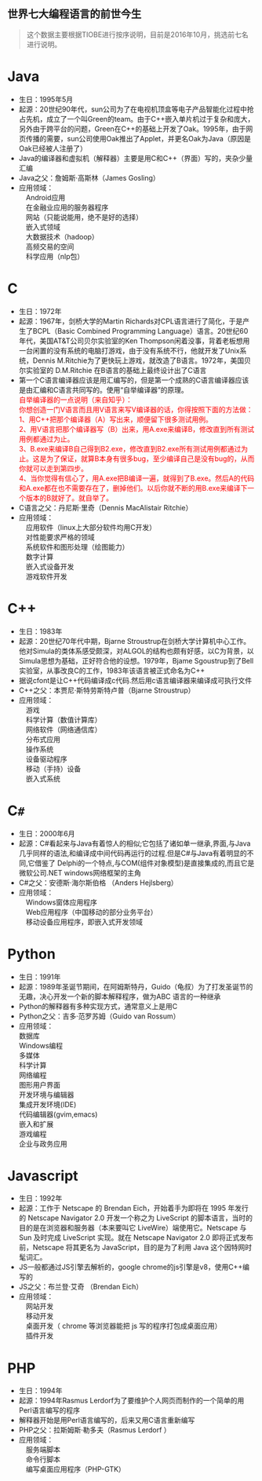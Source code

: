 世界七大编程语言的前世今生
---

> 这个数据主要根据TIOBE进行按序说明，目前是2016年10月，挑选前七名进行说明。

# Java
* 生日：1995年5月
* 起源：20世纪90年代，sun公司为了在电视机顶盒等电子产品智能化过程中抢占先机，成立了一个叫Green的team。由于C++嵌入单片机过于复杂和庞大，另外由于跨平台的问题，Green在C++的基础上开发了Oak。1995年，由于网页传播的需要，sun公司使用Oak推出了Applet，并更名Oak为Java（原因是Oak已经被人注册了）
* Java的编译器和虚拟机（解释器）主要是用C和C++（界面）写的，夹杂少量汇编
* Java之父：詹姆斯·高斯林（James  Gosling）
* 应用领域：  
　Android应用  
　在金融业应用的服务器程序  
　网站（只能说能用，绝不是好的选择）  
　嵌入式领域  
　大数据技术（hadoop）  
　高频交易的空间  
　科学应用（nlp包）  

# C
* 生日：1972年
* 起源：1967年，剑桥大学的Martin Richards对CPL语言进行了简化，于是产生了BCPL（Basic Combined Programming Language）语言。20世纪60年代，美国AT&T公司贝尔实验室的Ken Thompson闲着没事，背着老板想用一台闲置的没有系统的电脑打游戏，由于没有系统不行，他就开发了Unix系统，Dennis M.Ritchie为了更快玩上游戏，就改造了B语言。1972年，美国贝尔实验室的 D.M.Ritchie 在B语言的基础上最终设计出了C语言
* 第一个C语言编译器应该是用汇编写的，但是第一个成熟的C语言编译器应该是由汇编和C语言共同写的。使用“自举编译器”的原理。  
<font color="red">自举编译器的一点说明（来自知乎）：  
你想创造一门V语言而且用V语言来写V编译器的话，你得按照下面的方法做：  
1、用C++把那个编译器（A）写出来，顺便留下很多测试用例。  
2、用V语言把那个编译器写（B）出来，用A.exe来编译B，修改直到所有测试用例都通过为止。  
3、B.exe来编译B自己得到B2.exe，修改直到B2.exe所有测试用例都通过为止。这是为了保证，就算B本身有很多bug，至少编译自己是没有bug的，从而你就可以走到第四步。  
4、当你觉得有信心了，用A.exe把B编译一遍，就得到了B.exe。然后A的代码和A.exe都在也不需要存在了，删掉他们。以后你就不断的用B.exe来编译下一个版本的B就好了。就自举了。</font>  
* C语言之父：丹尼斯·里奇（Dennis MacAlistair Ritchie）
* 应用领域：  
　应用软件（linux上大部分软件均用C开发）  
　对性能要求严格的领域  
　系统软件和图形处理（绘图能力）  
　数字计算  
　嵌入式设备开发  
　游戏软件开发  

# C++
* 生日：1983年
* 起源：20世纪70年代中期，Bjarne Stroustrup在剑桥大学计算机中心工作。他对Simula的类体系感受颇深，对ALGOL的结构也颇有好感，以C为背景，以Simula思想为基础，正好符合他的设想。1979年，Bjame Sgoustrup到了Bell实验室，从事改良C的工作，1983年该语言被正式命名为C++
* 据说cfont是让C++代码编译成c代码.然后用c语言编译器来编译成可执行文件 
* C++之父：本贾尼·斯特劳斯特卢普（Bjarne Stroustrup）
* 应用领域：  
　游戏  
　科学计算（数值计算库）  
　网络软件（网络通信库）  
　分布式应用  
　操作系统  
　设备驱动程序  
　移动（手持）设备  
　嵌入式系统  

# C`#`
* 生日：2000年6月 
* 起源：C#看起来与Java有着惊人的相似;它包括了诸如单一继承,界面,与Java几乎同样的语法,和编译成中间代码再运行的过程.但是C#与Java有着明显的不同,它借鉴了 Delphi的一个特点,与COM(组件对象模型)是直接集成的,而且它是微软公司.NET windows网络框架的主角
* C#之父：安德斯·海尔斯伯格 （Anders Hejlsberg）
* 应用领域：  
　Windows窗体应用程序  
　Web应用程序（中国移动的部分业务平台）  
　移动设备应用程序，即嵌入式开发领域  

# Python
* 生日：1991年
* 起源：1989年圣诞节期间，在阿姆斯特丹，Guido（龟叔）为了打发圣诞节的无趣，决心开发一个新的脚本解释程序，做为ABC 语言的一种继承
* Python的解释器有多种实现方式，通常意义上是用C
* Python之父：吉多·范罗苏姆（Guido van Rossum）
* 应用领域：  
 数据库  
 Windows编程  
 多媒体   
 科学计算   
 网络编程  
 图形用户界面   
 开发环境与编辑器  
 集成开发环境(IDE)  
 代码编辑器(gvim,emacs)  
 嵌入和扩展   
 游戏编程   
 企业与政务应用   

# Javascript
* 生日：1992年 
* 起源：工作于 Netscape 的 Brendan Eich，开始着手为即将在 1995 年发行的 Netscape Navigator 2.0 开发一个称之为 LiveScript 的脚本语言，当时的目的是在浏览器和服务器（本来要叫它 LiveWire）端使用它。Netscape 与 Sun 及时完成 LiveScript 实现。就在 Netscape Navigator 2.0 即将正式发布前，Netscape 将其更名为 JavaScript，目的是为了利用 Java 这个因特网时髦词汇。
* JS一般都通过JS引擎去解析的，google chrome的js引擎是v8，使用C++编写的
* JS之父：布兰登·艾奇 （Brendan Eich）
* 应用领域：  
　网站开发  
　移动开发  
　桌面开发（ chrome 等浏览器能把 js 写的程序打包成桌面应用）  
　插件开发  

# PHP
* 生日：1994年
* 起源：1994年Rasmus Lerdorf为了要维护个人网页而制作的一个简单的用Perl语言编写的程序
* 解释器开始是用Perl语言编写的，后来又用C语言重新编写
* PHP之父：拉斯姆斯·勒多夫（Rasmus Lerdorf ）
* 应用领域：  
　服务端脚本  
　命令行脚本  
　编写桌面应用程序（PHP-GTK）  
